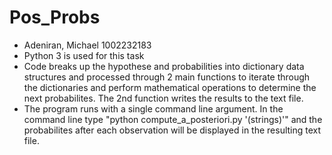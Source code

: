 # Pos_Probs

* Adeniran, Michael 1002232183
* Python 3 is used for this task
* Code breaks up the hypothese and probabilities into dictionary data structures and processed through 2 main functions to iterate through the dictionaries and perform mathematical operations to determine the next probabilites. The 2nd function writes the results to the text file.
* The program runs with a single command line argument. In the command line type "python compute_a_posteriori.py '(strings)'" and the probabilites after each observation will be displayed in the resulting text file. 
